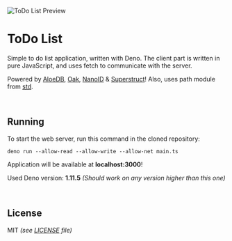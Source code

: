  ![ToDo List Preview](https://github.com/Kirlovon/AloeDB/raw/master/example/todo/preview.png)

# ToDo List
Simple to do list application, written with Deno. The client part is written in pure JavaScript, and uses fetch to communicate with the server.

Powered by [AloeDB](https://github.com/Kirlovon/AloeDB), [Oak](https://github.com/oakserver/oak), [NanoID](https://github.com/ai/nanoid) & [Superstruct](https://github.com/ianstormtaylor/superstruct)! Also, uses path module from [std](https://deno.land/std@0.103.0/).

<br>

## Running
To start the web server, run this command in the cloned repository:

```console
deno run --allow-read --allow-write --allow-net main.ts
```

Application will be available at **localhost:3000**!

Used Deno version: **1.11.5** _(Should work on any version higher than this one)_

<br>

## License
MIT _(see [LICENSE](https://github.com/Kirlovon/AloeDB/blob/master/LICENSE) file)_
